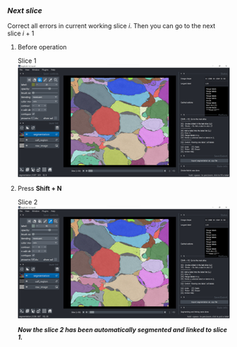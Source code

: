 ### *Next slice*

Correct all errors in current working slice *i*. Then you can go to the next slice *i* + 1

1. Before operation

    Slice 1
    ![slice1](./pictures/division_relink_preslice.png)

2. Press **Shift + N**
   
    Slice 2
    ![slice2](./pictures/division_postslice.png)

    ***Now the slice 2 has been automatically segmented and linked to slice 1.***